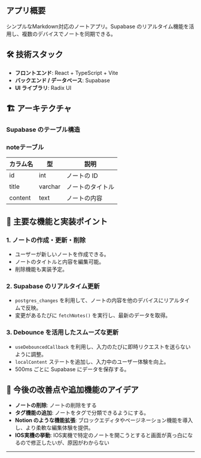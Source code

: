 ## アプリ概要

シンプルなMarkdown対応のノートアプリ。Supabase のリアルタイム機能を活用し、複数のデバイスでノートを同期できる。

## 🛠️ 技術スタック

- **フロントエンド**: React + TypeScript + Vite
- **バックエンド / データベース**: Supabase
- **UI ライブラリ**: Radix UI

## 🏗️ アーキテクチャ

### **Supabase のテーブル構造**

### **noteテーブル**

| カラム名 | 型 | 説明 |
| --- | --- | --- |
| id | int | ノートの ID |
| title | varchar | ノートのタイトル |
| content | text | ノートの内容 |

## 🔧 主要な機能と実装ポイント

### **1. ノートの作成・更新・削除**

- ユーザーが新しいノートを作成できる。
- ノートのタイトルと内容を編集可能。
- 削除機能も実装予定。

### **2. Supabase のリアルタイム更新**

- `postgres_changes` を利用して、ノートの内容を他のデバイスにリアルタイムで反映。
- 変更があるたびに `fetchNotes()` を実行し、最新のデータを取得。

### **3. Debounce を活用したスムーズな更新**

- `useDebouncedCallback` を利用し、入力のたびに即時リクエストを送らないように調整。
- `localContent` ステートを追加し、入力中のユーザー体験を向上。
- 500ms ごとに Supabase にデータを保存する。

## 🔮 今後の改善点や追加機能のアイデア

- **ノートの削除**: ノートの削除をする
- **タグ機能の追加**: ノートをタグで分類できるようにする。
- **Notion のような機能拡張**: ブロックエディタやページネーション機能を導入し、より柔軟な編集体験を提供。
- **IOS実機の挙動**: IOS実機で特定のノートを開こうとすると画面が真っ白になるので修正したいが、原因がわからない

---


